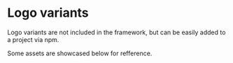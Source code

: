 # Logo variants

<p class="lead">Logo variants are not included in the framework, but can be easily added to a project via npm.</p>

Some assets are showcased below for refference.

<!-- STORY -->